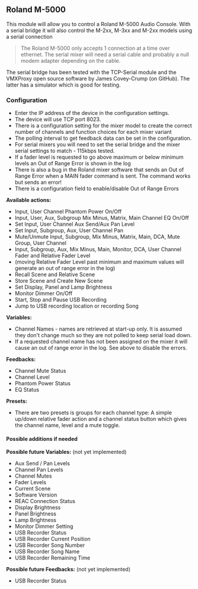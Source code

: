 ## Roland M-5000

This module will allow you to control a Roland M-5000 Audio Console. With a serial bridge it will also control the M-2xx, M-3xx and M-2xx models using a serial connection

> The Roland M-5000 only accepts 1 connection at a time over ethernet. The serial mixer will need a serial cable and probably a null modem adapter depending on the cable.

The serial bridge has been tested with the TCP-Serial module and the VMXProxy open source software by James Covey-Crump (on GitHub). The latter has a simulator which is good for testing.

### Configuration
* Enter the IP address of the device in the configuration settings.
* The device will use TCP port 8023.
* There is a configuration setting for the mixer model to create the correct number of channels and function choices for each mixer variant
* The polling interval to get feedback data can be set in the configuration.
* For serial mixers you will need to set the serial bridge and the mixer serial settings to match -  115kbps tested.
* If a fader level is requested to go above maximum or below minimum levels an Out of Range Error is shown in the log
* There is also a bug in the Roland mixer software that sends an Out of Range Error when a MAIN fader command is sent. The command works but sends an error!
* There is a configuration field to enable/disable Out of Range Errors

**Available actions:**
* Input, User Channel Phantom Power On/Off
* Input, User, Aux, Subgroup Mix Minus, Matrix, Main Channel EQ On/Off
* Set Input, User Channel Aux Send/Aux Pan Level
* Set Input, Subgroup, Aux, User Channel Pan
* Mute/Unmute Input, Subgroup, Mix Minus, Matrix, Main, DCA, Mute Group, User Channel
* Input, Subgroup, Aux, Mix Minus, Main, Monitor, DCA, User Channel Fader and Relative Fader Level
* (moving Relative Fader Level past minimum and maximum values will generate an out of range error in the log)
* Recall Scene and Relative Scene
* Store Scene and Create New Scene
* Set Display, Panel and Lamp Brightness
* Monitor Dimmer On/Off
* Start, Stop and Pause USB Recording
* Jump to USB recording location or recording Song

**Variables:**
* Channel Names - names are retrieved at start-up only. It is assumed they don't change much so they are not polled to keep serial load down. 
* If a requested channel name has not been assigned on the mixer it will cause an out of range error in the log. See above to disable the errors.

**Feedbacks:** 
* Channel Mute Status
* Channel Level
* Phantom Power Status
* EQ Status

**Presets:** 
* There are two presets is groups for each channel type: A simple up/down relative fader action and a channel status button which gives the channel name, level and a mute toggle.

#### Possible additions if needed
**Possible future Variables:** (not yet implemented)
* Aux Send / Pan Levels
* Channel Pan Levels
* Channel Mutes
* Fader Levels
* Current Scene
* Software Version
* REAC Connection Status
* Display Brightness
* Panel Brightness
* Lamp Brightness
* Monitor Dimmer Setting
* USB Recorder Status
* USB Recorder Current Position
* USB Recorder Song Number
* USB Recorder Song Name
* USB Recorder Remaining Time

**Possible future Feedbacks:** (not yet implemented)
* USB Recorder Status
